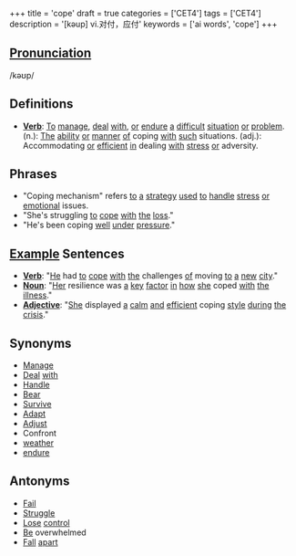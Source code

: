 +++
title = 'cope'
draft = true
categories = ['CET4']
tags = ['CET4']
description = '[kəup] vi.对付，应付'
keywords = ['ai words', 'cope']
+++

## [Pronunciation](/en/post/pronunciation/)
/kəʊp/

## Definitions
- **[Verb](/en/post/verb/)**: [To](/en/post/to/) [manage](/en/post/manage/), [deal](/en/post/deal/) [with](/en/post/with/), [or](/en/post/or/) [endure](/en/post/endure/) [a](/en/post/a/) [difficult](/en/post/difficult/) [situation](/en/post/situation/) [or](/en/post/or/) [problem](/en/post/problem/). (n.): [The](/en/post/the/) [ability](/en/post/ability/) [or](/en/post/or/) [manner](/en/post/manner/) [of](/en/post/of/) coping [with](/en/post/with/) [such](/en/post/such/) situations. (adj.): Accommodating [or](/en/post/or/) [efficient](/en/post/efficient/) [in](/en/post/in/) dealing [with](/en/post/with/) [stress](/en/post/stress/) [or](/en/post/or/) adversity.

## Phrases
- "Coping mechanism" refers [to](/en/post/to/) [a](/en/post/a/) [strategy](/en/post/strategy/) [used](/en/post/used/) [to](/en/post/to/) [handle](/en/post/handle/) [stress](/en/post/stress/) [or](/en/post/or/) [emotional](/en/post/emotional/) issues.
- "She's struggling [to](/en/post/to/) [cope](/en/post/cope/) [with](/en/post/with/) [the](/en/post/the/) [loss](/en/post/loss/)."
- "He's been coping [well](/en/post/well/) [under](/en/post/under/) [pressure](/en/post/pressure/)."

## [Example](/en/post/example/) Sentences
- **[Verb](/en/post/verb/)**: "[He](/en/post/he/) had [to](/en/post/to/) [cope](/en/post/cope/) [with](/en/post/with/) [the](/en/post/the/) challenges [of](/en/post/of/) moving [to](/en/post/to/) [a](/en/post/a/) [new](/en/post/new/) [city](/en/post/city/)."
- **[Noun](/en/post/noun/)**: "[Her](/en/post/her/) resilience was [a](/en/post/a/) [key](/en/post/key/) [factor](/en/post/factor/) [in](/en/post/in/) [how](/en/post/how/) [she](/en/post/she/) coped [with](/en/post/with/) [the](/en/post/the/) [illness](/en/post/illness/)."
- **[Adjective](/en/post/adjective/)**: "[She](/en/post/she/) displayed [a](/en/post/a/) [calm](/en/post/calm/) [and](/en/post/and/) [efficient](/en/post/efficient/) coping [style](/en/post/style/) [during](/en/post/during/) [the](/en/post/the/) [crisis](/en/post/crisis/)."

## Synonyms
- [Manage](/en/post/manage/)
- [Deal](/en/post/deal/) [with](/en/post/with/)
- [Handle](/en/post/handle/)
- [Bear](/en/post/bear/)
- [Survive](/en/post/survive/)
- [Adapt](/en/post/adapt/)
- [Adjust](/en/post/adjust/)
- Confront
- [weather](/en/post/weather/)
- [endure](/en/post/endure/)

## Antonyms
- [Fail](/en/post/fail/)
- [Struggle](/en/post/struggle/)
- [Lose](/en/post/lose/) [control](/en/post/control/)
- [Be](/en/post/be/) overwhelmed
- [Fall](/en/post/fall/) [apart](/en/post/apart/)
